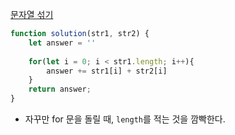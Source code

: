 [문자열 섞기](https://school.programmers.co.kr/learn/courses/30/lessons/181942)

```js 
function solution(str1, str2) {
    let answer = ''
   
    for(let i = 0; i < str1.length; i++){
        answer += str1[i] + str2[i]
    }
    return answer;
}
```

- 자꾸만 for 문을 돌릴 때, `length`를 적는 것을 깜빡한다. 